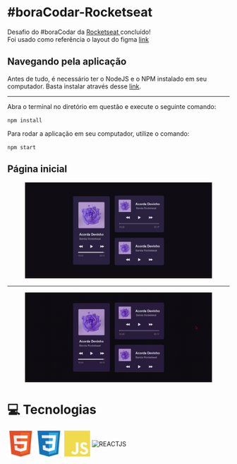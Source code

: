 # #boraCodar-Rocketseat
Desafio do #boraCodar da <a href="">Rocketseat <a> concluído!<br>
 Foi usado como referência o layout do figma <a href="https://www.figma.com/file/n8Sjz4uACH6XKIhGR9Znm4/%23boraCodar---Desafio-1-(Copy)?node-id=1%3A61&t=PXQWhPZYfs1Br3oJ-0">link</a>
<br>

## Navegando pela aplicação

Antes de tudo, é necessário ter o NodeJS e o NPM instalado em seu computador. Basta instalar através desse <a href="https://nodejs.org/en/">link</a>.

---

Abra o terminal no diretório em questão e execute o seguinte comando:

```
npm install
```

Para rodar a aplicação em seu computador, utilize o comando:

```
npm start
```
## Página inicial
<figure width="100%" display="flex"
justify-content="center"  align="center">
<img src="./public/page.png" >
</figure>

---
<figure width="100%" display="flex"
justify-content="center"  align="center">
<img src="./public/pageGif.gif" >
</figure>

# :computer: Tecnologias

<div display:flex; flex-direction:row;>
 <img align="center" alt="HTML" height="60" src="https://raw.githubusercontent.com/devicons/devicon/master/icons/html5/html5-original.svg">
  <img align="center" alt="CSS" height="60" src="https://raw.githubusercontent.com/devicons/devicon/master/icons/css3/css3-original.svg">
    <img align="center" alt="JS" height="60" src="https://raw.githubusercontent.com/devicons/devicon/master/icons/javascript/javascript-plain.svg">
    <img align="center" alt="REACTJS" height="60"  src="https://cdn.jsdelivr.net/gh/devicons/devicon/icons/react/react-original.svg" />   
    </div>